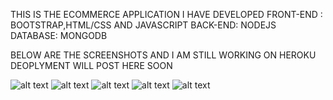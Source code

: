 THIS IS THE ECOMMERCE APPLICATION I HAVE DEVELOPED 
FRONT-END : BOOTSTRAP,HTML/CSS AND JAVASCRIPT
BACK-END: NODEJS 
DATABASE: MONGODB

BELOW ARE THE SCREENSHOTS AND I AM STILL WORKING ON HEROKU DEOPLYMENT WILL POST HERE SOON


![alt text](https://github.com/noorboeing777/Ecommerce-Nodejs-/blob/master/screenshot/1.png)
![alt text](https://github.com/noorboeing777/Ecommerce-Nodejs-/blob/master/screenshot/2.png)
![alt text](https://github.com/noorboeing777/Ecommerce-Nodejs-/blob/master/screenshot/3.png)
![alt text](https://github.com/noorboeing777/Ecommerce-Nodejs-/blob/master/screenshot/4.png)
![alt text](https://github.com/noorboeing777/Ecommerce-Nodejs-/blob/master/screenshot/5.png)

